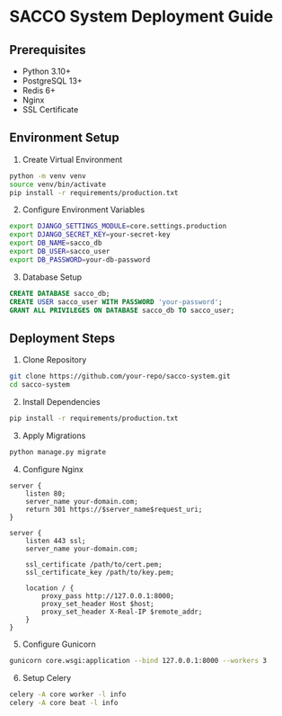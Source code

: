 # SACCO System Deployment Guide

## Prerequisites
- Python 3.10+
- PostgreSQL 13+
- Redis 6+
- Nginx
- SSL Certificate

## Environment Setup
1. Create Virtual Environment
```bash
python -m venv venv
source venv/bin/activate
pip install -r requirements/production.txt
```

2. Configure Environment Variables
```bash
export DJANGO_SETTINGS_MODULE=core.settings.production
export DJANGO_SECRET_KEY=your-secret-key
export DB_NAME=sacco_db
export DB_USER=sacco_user
export DB_PASSWORD=your-db-password
```

3. Database Setup
```sql
CREATE DATABASE sacco_db;
CREATE USER sacco_user WITH PASSWORD 'your-password';
GRANT ALL PRIVILEGES ON DATABASE sacco_db TO sacco_user;
```

## Deployment Steps
1. Clone Repository
```bash
git clone https://github.com/your-repo/sacco-system.git
cd sacco-system
```

2. Install Dependencies
```bash
pip install -r requirements/production.txt
```

3. Apply Migrations
```bash
python manage.py migrate
```

4. Configure Nginx
```nginx
server {
    listen 80;
    server_name your-domain.com;
    return 301 https://$server_name$request_uri;
}

server {
    listen 443 ssl;
    server_name your-domain.com;

    ssl_certificate /path/to/cert.pem;
    ssl_certificate_key /path/to/key.pem;

    location / {
        proxy_pass http://127.0.0.1:8000;
        proxy_set_header Host $host;
        proxy_set_header X-Real-IP $remote_addr;
    }
}
```

5. Configure Gunicorn
```bash
gunicorn core.wsgi:application --bind 127.0.0.1:8000 --workers 3
```

6. Setup Celery
```bash
celery -A core worker -l info
celery -A core beat -l info
```